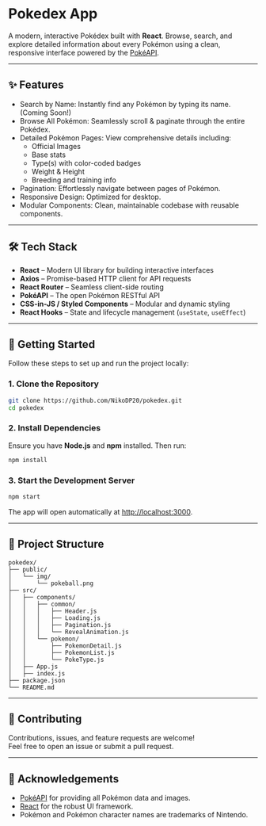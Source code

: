 # Pokedex App

A modern, interactive Pokédex built with **React**. Browse, search, and explore detailed information about every Pokémon using a clean, responsive interface powered by the [PokéAPI](https://pokeapi.co/).

---

## ✨ Features

- Search by Name: Instantly find any Pokémon by typing its name.(Coming Soon!)
- Browse All Pokémon: Seamlessly scroll & paginate through the entire Pokédex.
- Detailed Pokémon Pages: View comprehensive details including:
  - Official Images
  - Base stats
  - Type(s) with color-coded badges
  - Weight & Height
  - Breeding and training info
- Pagination: Effortlessly navigate between pages of Pokémon.
- Responsive Design: Optimized for desktop.
- Modular Components: Clean, maintainable codebase with reusable components.

---

## 🛠️ Tech Stack

- **React** – Modern UI library for building interactive interfaces
- **Axios** – Promise-based HTTP client for API requests
- **React Router** – Seamless client-side routing
- **PokéAPI** – The open Pokémon RESTful API
- **CSS-in-JS / Styled Components** – Modular and dynamic styling
- **React Hooks** – State and lifecycle management (`useState`, `useEffect`)

---

## 🚀 Getting Started

Follow these steps to set up and run the project locally:

### 1. Clone the Repository

```bash
git clone https://github.com/NikoDP20/pokedex.git
cd pokedex
```

### 2. Install Dependencies

Ensure you have **Node.js** and **npm** installed. Then run:

```bash
npm install
```

### 3. Start the Development Server

```bash
npm start
```

The app will open automatically at [http://localhost:3000](http://localhost:3000).

---

## 📂 Project Structure

```
pokedex/
├── public/
│   └── img/
│       └── pokeball.png
├── src/
│   ├── components/
│   │   ├── common/
│   │   │   ├── Header.js
│   │   │   ├── Loading.js
│   │   │   ├── Pagination.js
│   │   │   └── RevealAnimation.js
│   │   └── pokemon/
│   │       ├── PokemonDetail.js
│   │       ├── PokemonList.js
│   │       └── PokeType.js
│   ├── App.js
│   ├── index.js
├── package.json
└── README.md
```

---

## 🤝 Contributing

Contributions, issues, and feature requests are welcome!  
Feel free to open an issue or submit a pull request.

---

## 🙏 Acknowledgements

- [PokéAPI](https://pokeapi.co/) for providing all Pokémon data and images.
- [React](https://reactjs.org/) for the robust UI framework.
- Pokémon and Pokémon character names are trademarks of Nintendo.
